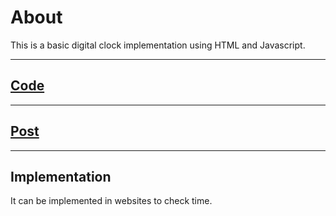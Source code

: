 # About

This is a basic digital clock implementation using HTML and Javascript.

 ***

## <a href = "https://github.com/niyazbadar/days-of-code-streak/blob/main/Day%204/colour%20picker.html">Code</a>

---

## <a href = "https://www.linkedin.com/posts/activity-7019227196539965440-V-lE?utm_source=share&utm_medium=member_desktop">Post</a>

---

## Implementation

It can be implemented in websites to check time. 
